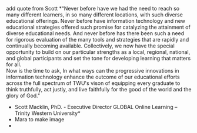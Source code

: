 add quote from Scott
*“Never before have we had the need to reach so many different   learners, in so many different locations, with such diverse educational offerings. Never before have information technology and new educational strategies offered such promise for catalyzing the attainment of diverse educational needs. And never before has there been such a need for rigorous evaluation of the many tools and strategies that are rapidly and continually becoming available.
Collectively, we now have the special opportunity to build on our particular strengths as a local, regional, national, and global participants and set the tone for developing learning that matters for all.   
Now is the time to ask, In what ways can the progressive innovations in information technology enhance the outcome of our educational efforts across the full spectrum of TWU's vison of equipping every graduate to think truthfully, act justly, and live faithfully for the good of the world and the glory of God."
- Scott Macklin, PhD. - Executive Director GLOBAL Online Learning – Trinity Western University*
 - Mara to make image
 -
